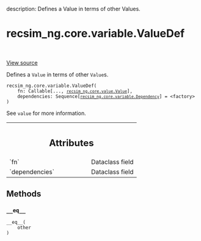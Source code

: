 description: Defines a Value in terms of other Values.

<div itemscope itemtype="http://developers.google.com/ReferenceObject">
<meta itemprop="name" content="recsim_ng.core.variable.ValueDef" />
<meta itemprop="path" content="Stable" />
<meta itemprop="property" content="__eq__"/>
<meta itemprop="property" content="__init__"/>
</div>

# recsim_ng.core.variable.ValueDef

<!-- Insert buttons and diff -->

<table class="tfo-notebook-buttons tfo-api nocontent" align="left">

</table>

<a target="_blank" href="https://github.com/google-research/recsim_ng/tree/master/recsim_ng/core/variable.py">View
source</a>

Defines a `Value` in terms of other `Value`s.

<pre class="devsite-click-to-copy prettyprint lang-py tfo-signature-link">
<code>recsim_ng.core.variable.ValueDef(
    fn: Callable[..., <a href="../../../recsim_ng/core/value/Value.md"><code>recsim_ng.core.value.Value</code></a>],
    dependencies: Sequence[<a href="../../../recsim_ng/core/variable/Dependency.md"><code>recsim_ng.core.variable.Dependency</code></a>] = &lt;factory&gt;
)
</code></pre>

<!-- Placeholder for "Used in" -->

See `value` for more information.

<!-- Tabular view -->

 <table class="responsive fixed orange">
<colgroup><col width="214px"><col></colgroup>
<tr><th colspan="2"><h2 class="add-link">Attributes</h2></th></tr>

<tr>
<td>
`fn`
</td>
<td>
Dataclass field
</td>
</tr><tr>
<td>
`dependencies`
</td>
<td>
Dataclass field
</td>
</tr>
</table>

## Methods

<h3 id="__eq__"><code>__eq__</code></h3>

<pre class="devsite-click-to-copy prettyprint lang-py tfo-signature-link">
<code>__eq__(
    other
)
</code></pre>
